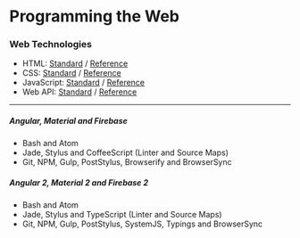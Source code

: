 # Programming the Web

### Web Technologies
* HTML: [Standard](https://www.w3.org/TR/html51/) / [Reference](https://developer.mozilla.org/en-US/docs/Web/HTML/Reference)
* CSS: [Standard](https://www.w3.org/Style/CSS/current-work) / [Reference](https://developer.mozilla.org/en-US/docs/Web/CSS/Reference)
* JavaScript: [Standard](http://www.ecma-international.org/ecma-262/6.0/) / [Reference](https://developer.mozilla.org/en-US/docs/Web/JavaScript/Reference)
* Web API: [Standard](https://www.w3.org/TR/#tr_Javascript_APIs) / [Reference](https://github.com/Shyam-Chen/Web-Cheat-Sheet/blob/master/Web-API-Reference.md)

***

##### Angular, Material and Firebase
* Bash and Atom
* Jade, Stylus and CoffeeScript (Linter and Source Maps)
* Git, NPM, Gulp, PostStylus, Browserify and BrowserSync

##### Angular 2, Material 2 and Firebase 2
* Bash and Atom
* Jade, Stylus and TypeScript (Linter and Source Maps)
* Git, NPM, Gulp, PostStylus, SystemJS, Typings and BrowserSync
